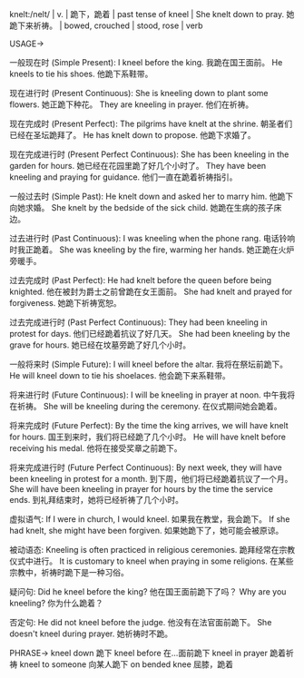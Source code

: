 knelt:/nelt/ | v. | 跪下，跪着 | past tense of kneel  |  She knelt down to pray. 她跪下来祈祷。 |  bowed, crouched | stood, rose | verb


USAGE->

一般现在时 (Simple Present):
I kneel before the king. 我跪在国王面前。
He kneels to tie his shoes. 他跪下系鞋带。

现在进行时 (Present Continuous):
She is kneeling down to plant some flowers. 她正跪下种花。
They are kneeling in prayer. 他们在祈祷。

现在完成时 (Present Perfect):
The pilgrims have knelt at the shrine. 朝圣者们已经在圣坛跪拜了。
He has knelt down to propose. 他跪下求婚了。

现在完成进行时 (Present Perfect Continuous):
She has been kneeling in the garden for hours. 她已经在花园里跪了好几个小时了。
They have been kneeling and praying for guidance. 他们一直在跪着祈祷指引。

一般过去时 (Simple Past):
He knelt down and asked her to marry him. 他跪下向她求婚。
She knelt by the bedside of the sick child. 她跪在生病的孩子床边。

过去进行时 (Past Continuous):
I was kneeling when the phone rang. 电话铃响时我正跪着。
She was kneeling by the fire, warming her hands. 她正跪在火炉旁暖手。

过去完成时 (Past Perfect):
He had knelt before the queen before being knighted. 他在被封为爵士之前曾跪在女王面前。
She had knelt and prayed for forgiveness. 她跪下祈祷宽恕。

过去完成进行时 (Past Perfect Continuous):
They had been kneeling in protest for days. 他们已经跪着抗议了好几天。
She had been kneeling by the grave for hours. 她已经在坟墓旁跪了好几个小时。

一般将来时 (Simple Future):
I will kneel before the altar. 我将在祭坛前跪下。
He will kneel down to tie his shoelaces. 他会跪下来系鞋带。

将来进行时 (Future Continuous):
I will be kneeling in prayer at noon. 中午我将在祈祷。
She will be kneeling during the ceremony.  在仪式期间她会跪着。

将来完成时 (Future Perfect):
By the time the king arrives, we will have knelt for hours. 国王到来时，我们将已经跪了几个小时。
He will have knelt before receiving his medal. 他将在接受奖章之前跪下。

将来完成进行时 (Future Perfect Continuous):
By next week, they will have been kneeling in protest for a month. 到下周，他们将已经跪着抗议了一个月。
She will have been kneeling in prayer for hours by the time the service ends. 到礼拜结束时，她将已经祈祷了几个小时。


虚拟语气:
If I were in church, I would kneel. 如果我在教堂，我会跪下。
If she had knelt, she might have been forgiven. 如果她跪下了，她可能会被原谅。

被动语态:
Kneeling is often practiced in religious ceremonies.  跪拜经常在宗教仪式中进行。
It is customary to kneel when praying in some religions. 在某些宗教中，祈祷时跪下是一种习俗。

疑问句:
Did he kneel before the king? 他在国王面前跪下了吗？
Why are you kneeling? 你为什么跪着？

否定句:
He did not kneel before the judge. 他没有在法官面前跪下。
She doesn't kneel during prayer. 她祈祷时不跪。


PHRASE->
kneel down 跪下
kneel before  在...面前跪下
kneel in prayer 跪着祈祷
kneel to someone 向某人跪下
on bended knee 屈膝，跪着
